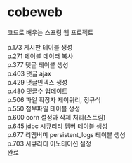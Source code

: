 # cobeweb
코드로 배우는 스프링 웹 프로젝트</hr>

p.173 게시판 테이블 생성<br>
p.271 테이블 데이터 복사<br>
p.377 댓글 테이블 생성<br>
p.403 댓글 ajax<br>
p.429 댓글인덱스 생성<br>
p.480 댓글수 업데이트<br>
p.506 파일 확장자 제이쿼리, 정규식<br>
p.550 첨부파일 테이블 생성<br>
p.600 corn 설정과 삭제 처리(스트림)<br>
p.645 jdbc 시큐리티 멤버 테이블 생성<br>
p.677 리멤버미 persistent_logs 테이블 생성<br>
p.703 시큐리티 어노테이션 설정<br>
완료
